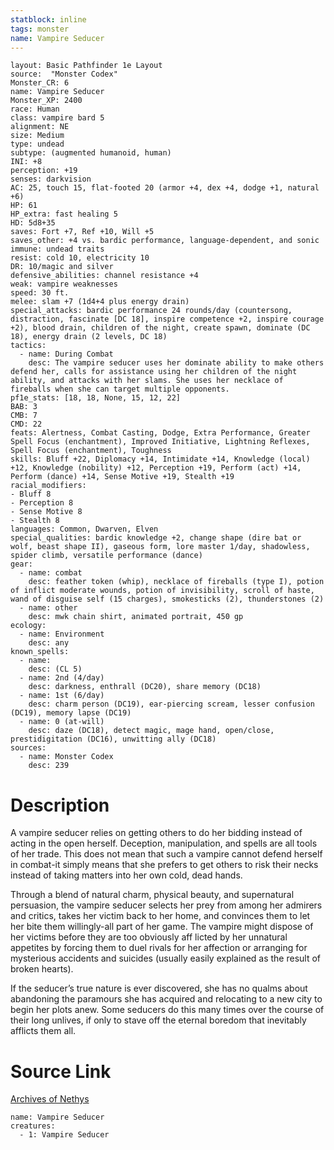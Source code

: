 ```yaml
---
statblock: inline
tags: monster
name: Vampire Seducer
---
```

```statblock
layout: Basic Pathfinder 1e Layout
source:  "Monster Codex"
Monster_CR: 6
name: Vampire Seducer
Monster_XP: 2400
race: Human
class: vampire bard 5
alignment: NE
size: Medium
type: undead
subtype: (augmented humanoid, human)
INI: +8
perception: +19
senses: darkvision
AC: 25, touch 15, flat-footed 20 (armor +4, dex +4, dodge +1, natural +6)
HP: 61
HP_extra: fast healing 5
HD: 5d8+35
saves: Fort +7, Ref +10, Will +5
saves_other: +4 vs. bardic performance, language-dependent, and sonic
immune: undead traits
resist: cold 10, electricity 10
DR: 10/magic and silver
defensive_abilities: channel resistance +4
weak: vampire weaknesses
speed: 30 ft.
melee: slam +7 (1d4+4 plus energy drain)
special_attacks: bardic performance 24 rounds/day (countersong, distraction, fascinate [DC 18], inspire competence +2, inspire courage +2), blood drain, children of the night, create spawn, dominate (DC 18), energy drain (2 levels, DC 18)
tactics:
  - name: During Combat
    desc: The vampire seducer uses her dominate ability to make others defend her, calls for assistance using her children of the night ability, and attacks with her slams. She uses her necklace of fireballs when she can target multiple opponents.
pf1e_stats: [18, 18, None, 15, 12, 22]
BAB: 3
CMB: 7
CMD: 22
feats: Alertness, Combat Casting, Dodge, Extra Performance, Greater Spell Focus (enchantment), Improved Initiative, Lightning Reflexes, Spell Focus (enchantment), Toughness
skills: Bluff +22, Diplomacy +14, Intimidate +14, Knowledge (local) +12, Knowledge (nobility) +12, Perception +19, Perform (act) +14, Perform (dance) +14, Sense Motive +19, Stealth +19
racial_modifiers:
- Bluff 8
- Perception 8
- Sense Motive 8
- Stealth 8
languages: Common, Dwarven, Elven
special_qualities: bardic knowledge +2, change shape (dire bat or wolf, beast shape II), gaseous form, lore master 1/day, shadowless, spider climb, versatile performance (dance)
gear:
  - name: combat
    desc: feather token (whip), necklace of fireballs (type I), potion of inflict moderate wounds, potion of invisibility, scroll of haste, wand of disguise self (15 charges), smokesticks (2), thunderstones (2)
  - name: other
    desc: mwk chain shirt, animated portrait, 450 gp
ecology:
  - name: Environment
    desc: any
known_spells:
  - name:
    desc: (CL 5)
  - name: 2nd (4/day)
    desc: darkness, enthrall (DC20), share memory (DC18)
  - name: 1st (6/day)
    desc: charm person (DC19), ear-piercing scream, lesser confusion (DC19), memory lapse (DC19)
  - name: 0 (at-will)
    desc: daze (DC18), detect magic, mage hand, open/close, prestidigitation (DC16), unwitting ally (DC18)
sources:
  - name: Monster Codex
    desc: 239
```
# Description
A vampire seducer relies on getting others to do her bidding instead of acting in the open herself. Deception, manipulation, and spells are all tools of her trade. This does not mean that such a vampire cannot defend herself in combat-it simply means that she prefers to get others to risk their necks instead of taking matters into her own cold, dead hands.

Through a blend of natural charm, physical beauty, and supernatural persuasion, the vampire seducer selects her prey from among her admirers and critics, takes her victim back to her home, and convinces them to let her bite them willingly-all part of her game. The vampire might dispose of her victims before they are too obviously aff licted by her unnatural appetites by forcing them to duel rivals for her affection or arranging for mysterious accidents and suicides (usually easily explained as the result of broken hearts).

If the seducer’s true nature is ever discovered, she has no qualms about abandoning the paramours she has acquired and relocating to a new city to begin her plots anew. Some seducers do this many times over the course of their long unlives, if only to stave off the eternal boredom that inevitably afflicts them all.
# Source Link
[Archives of Nethys](https://aonprd.com/MonsterDisplay.aspx?ItemName=Vampire%20Seducer)
```encounter-table
name: Vampire Seducer
creatures:
  - 1: Vampire Seducer
```
